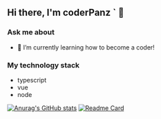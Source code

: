 ## Hi there, I'm coderPanz ` 👋
### Ask me about
- 🌱 I’m currently learning how to become a coder!
### My technology stack
- typescript
- vue
- node

[![Anurag's GitHub stats](https://github-readme-stats.vercel.app/api?username=coderPanz)](https://github.com/anuraghazra/github-readme-stats)
[![Readme Card](https://github-readme-stats.vercel.app/api/pin/?username=coderPanz&repo=vut-ts-cms)](https://github.com/coderPanz/vue-ts-cms)
<!--
**coderPanz/coderPanz** is a ✨ _special_ ✨ repository because its `README.md` (this file) appears on your GitHub profile.

Here are some ideas to get you started:

- 🔭 I’m currently working on ...
- 🌱 I’m currently learning ...
- 👯 I’m looking to collaborate on ...
- 🤔 I’m looking for help with ...
- 💬 Ask me about ...
- 📫 How to reach me: ...
- 😄 Pronouns: ...
- ⚡ Fun fact: ...
-->
